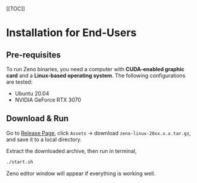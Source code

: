 [[TOC]]

# Installation for End-Users

## Pre-requisites

To run Zeno binaries, you need a computer with **CUDA-enabled graphic card** and a **Linux-based operating system**. The following configurations are tested:

- Ubuntu 20.04
- NVIDIA GeForce RTX 3070 

## Download & Run

Go to [Release Page](https://github.com/zenustech/zeno/releases/), click `Assets` -> download `zeno-linux-20xx.x.x.tar.gz`, and save it to a local directory.

Extract the downloaded archive, then run in terminal,

```bash
./start.sh
```
Zeno editor window will appear if everything is working well.
